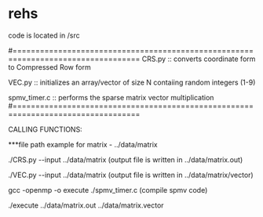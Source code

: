# rehs

code is located in /src

#==================================================================================
CRS.py :: converts coordinate form to Compressed Row form

VEC.py :: initializes an array/vector of size N contaiing random integers (1-9)

spmv_timer.c :: performs the sparse matrix vector multiplication
#==================================================================================

CALLING FUNCTIONS:

***file path example for matrix - ../data/matrix

./CRS.py --input ../data/matrix   (output file is written in ../data/matrix.out)

./VEC.py --input ../data/matrix   (output file is written in ../data/matrix/vector)


gcc -openmp -o execute ./spmv_timer.c   (compile spmv code)

./execute ../data/matrix.out ../data/matrix.vector



